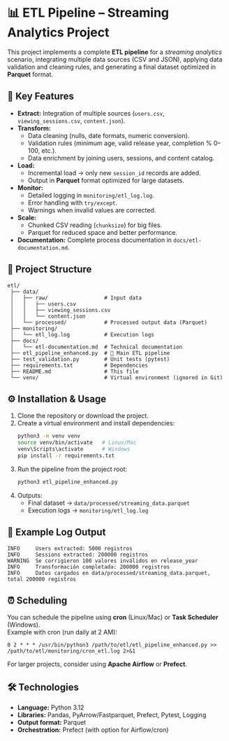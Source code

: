 # 📊 ETL Pipeline – Streaming Analytics Project

This project implements a complete **ETL pipeline** for a *streaming analytics* scenario, integrating multiple data sources (CSV and JSON), applying data validation and cleaning rules, and generating a final dataset optimized in **Parquet** format.

## 🚀 Key Features
- **Extract:** Integration of multiple sources (`users.csv`, `viewing_sessions.csv`, `content.json`).
- **Transform:** 
  - Data cleaning (nulls, date formats, numeric conversion).
  - Validation rules (minimum age, valid release year, completion % 0–100, etc.).
  - Data enrichment by joining users, sessions, and content catalog.
- **Load:** 
  - Incremental load → only new `session_id` records are added.
  - Output in **Parquet** format optimized for large datasets.
- **Monitor:** 
  - Detailed logging in `monitoring/etl_log.log`.
  - Error handling with `try/except`.
  - Warnings when invalid values are corrected.
- **Scale:** 
  - Chunked CSV reading (`chunksize`) for big files.
  - Parquet for reduced space and better performance.
- **Documentation:** Complete process documentation in `docs/etl-documentation.md`.

## 📂 Project Structure
```
etl/
 ├── data/
 │   ├── raw/                  # Input data
 │   │   ├── users.csv
 │   │   ├── viewing_sessions.csv
 │   │   └── content.json
 │   └── processed/            # Processed output data (Parquet)
 ├── monitoring/
 │   └── etl_log.log           # Execution logs
 ├── docs/
 │   └── etl-documentation.md  # Technical documentation
 ├── etl_pipeline_enhanced.py  # 🚀 Main ETL pipeline
 ├── test_validation.py        # Unit tests (pytest)
 ├── requirements.txt          # Dependencies
 ├── README.md                 # This file
 └── venv/                     # Virtual environment (ignored in Git)
```

## ⚙️ Installation & Usage
1. Clone the repository or download the project.  
2. Create a virtual environment and install dependencies:
   ```bash
   python3 -m venv venv
   source venv/bin/activate   # Linux/Mac
   venv\Scripts\activate      # Windows
   pip install -r requirements.txt
   ```
3. Run the pipeline from the project root:
   ```bash
   python3 etl_pipeline_enhanced.py
   ```
4. Outputs:
   - Final dataset → `data/processed/streaming_data.parquet`  
   - Execution logs → `monitoring/etl_log.log`

## 📝 Example Log Output
```
INFO     Users extracted: 5000 registros
INFO     Sessions extracted: 200000 registros
WARNING  Se corrigieron 100 valores inválidos en release_year
INFO     Transformación completada: 200000 registros
INFO     Datos cargados en data/processed/streaming_data.parquet, total 200000 registros
```

## ⏰ Scheduling
You can schedule the pipeline using **cron** (Linux/Mac) or **Task Scheduler** (Windows).  
Example with cron (run daily at 2 AM):

```
0 2 * * * /usr/bin/python3 /path/to/etl/etl_pipeline_enhanced.py >> /path/to/etl/monitoring/cron_etl.log 2>&1
```

For larger projects, consider using **Apache Airflow** or **Prefect**.

## 🛠️ Technologies
- **Language:** Python 3.12  
- **Libraries:** Pandas, PyArrow/Fastparquet, Prefect, Pytest, Logging  
- **Output format:** Parquet  
- **Orchestration:** Prefect (with option for Airflow/cron)  
